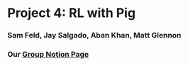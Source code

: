 # Project 4: RL with Pig
### Sam Feld, Jay Salgado, Aban Khan, Matt Glennon
### Our [Group Notion Page](https://www.notion.so/Grad-Project-1cb3b34792c480fca3c8f8d9eb63d62f?pvs=4)
